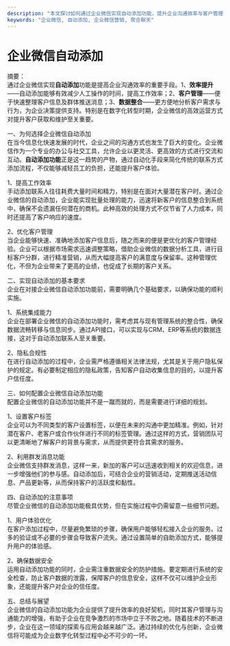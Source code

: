 ```yaml
---
description: "本文探讨如何通过企业微信实现自动添加功能，提升企业沟通效率与客户管理能力，分析具体实施细节与最佳实践。"
keywords: "企业微信, 自动添加, 企业微信营销, 聚合聊天"
---
```

# 企业微信自动添加

摘要：  
通过企业微信实现**自动添加**功能是提高企业沟通效率的重要手段。1、**效率提升**——自动添加能够有效减少人工操作的时间，提高工作效率；2、**客户管理**——便于快速整理客户信息及群体推送消息；3、**数据整合**——更方便地分析客户需求与行为，为企业决策提供支持。特别是在数字化转型时期，企业微信的高效运营方式对提升客户获取和维护至关重要。

一、为何选择企业微信自动添加  
在当今信息化快速发展的时代，企业之间的沟通方式也发生了巨大的变化。企业微信作为一个专业的办公与社交工具，允许企业以更灵活、更高效的方式进行交流和互动。**自动添加功能**正是这一趋势的产物，通过自动化手段来简化传统的联系方式添加流程，不仅能够减轻员工的负担，还能提升客户体验。

1、提高工作效率  
手动添加联系人往往耗费大量时间和精力，特别是在面对大量潜在客户时。通过企业微信的自动添加，企业能实现批量处理的能力，迅速将新客户的信息整合到系统中，确保不会遗漏任何潜在的商机。此种高效的处理方式不仅节省了人力成本，同时还提高了客户响应的速度。

2、优化客户管理  
当企业能够快速、准确地添加客户信息后，随之而来的便是更优化的客户管理经验。企业可以根据市场需求迅速调整策略，借助企业微信的数据分析工具，进行目标客户分群，进行精准营销，从而大幅提高客户的满意度与保留率。这种管理优化，不但为企业带来了更高的业绩，也促成了长期的客户关系。

二、实现自动添加的基本要求  
企业在对接企业微信自动添加功能前，需要明确几个基础要求，以确保功能的顺利实施。

1、系统集成能力  
企业在部署企业微信的自动添加功能时，需考虑其与现有管理系统的整合性，确保数据流畅转移与信息同步。通过API接口，可以实现与CRM、ERP等系统的数据连接，这对于自动添加联系人至关重要。

2、隐私合规性  
在进行自动添加的过程中，企业需严格遵循相关法律法规，尤其是关于用户隐私保护的规定。有必要制定相应的隐私政策，告知客户自动收集信息的目的，以提升客户信任度。

三、如何配置企业微信自动添加功能  
配置企业微信的自动添加功能并不是一蹴而就的，而是需要进行详细的规划。

1、设置客户标签  
企业可以为不同类型的客户设置标签，以便在未来的沟通中更加精准。例如，针对潜在客户、老客户或合作伙伴进行不同的标签管理。通过这样的方式，营销团队可以更清晰地了解客户的背景与需求，从而提供更符合其需求的服务。

2、利用群发消息功能  
企业微信支持群发消息，这样一来，新加的客户可以迅速收到相关的欢迎信息，进一步增强他们的参与感。自动添加后，可结合企业的营销活动，定期推送活动信息、产品更新等，从而保持客户的活跃度和黏性。

四、自动添加的注意事项  
尽管企业微信的自动添加功能极具优势，但在实施过程中仍需留意一些细节问题。

1、用户体验优化  
在客户添加过程中，尽量避免繁琐的步骤，确保用户能够轻松接入企业的服务。过多的验证或不必要的步骤会导致客户流失。通过设置简单的自助添加方式，能够提升用户的体验感。

2、确保数据安全  
运用自动添加功能的同时，企业需注重数据安全的防护措施。要定期进行系统的安全检查，防止客户数据的泄露，保障客户的信息安全，这样不仅可以维护企业形象，还能提升客户对企业的信任度。

五、总结与展望  
企业微信的自动添加功能为企业提供了提升效率的良好契机，同时其客户管理与沟通能力的增强，有助于企业在竞争激烈的市场中立于不败之地。随着技术的不断进步，企业在这一领域的探索与应用会越来越广泛。通过持续的优化与创新，企业微信将可能成为企业数字化转型过程中必不可少的一环。
